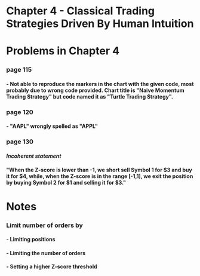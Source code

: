 # Chapter 4 - Classical Trading Strategies Driven By Human Intuition

# Problems in Chapter 4

### page 115
#### - Not able to reproduce the markers in the chart with the given code, most probably due to wrong code provided. Chart title is "Naive Momentum Trading Strategy" but code named it as "Turtle Trading Strategy".

### page 120
#### - "AAPL" wrongly spelled as "APPL"


### page 130
#### *Incoherent statement*
#### "When the Z-score is lower than -1, we short sell Symbol 1 for $3 and buy it for $4, while, when the Z-score is in the range [-1,1], we exit the position by buying Symbol 2 for $1 and selling it for $3."


# Notes
### Limit number of orders by
#### - Limiting positions
#### - Limiting the number of orders
#### - Setting a higher Z-score threshold